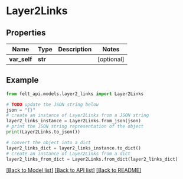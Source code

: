 # Layer2Links


## Properties

Name | Type | Description | Notes
------------ | ------------- | ------------- | -------------
**var_self** | **str** |  | [optional] 

## Example

```python
from felt_api.models.layer2_links import Layer2Links

# TODO update the JSON string below
json = "{}"
# create an instance of Layer2Links from a JSON string
layer2_links_instance = Layer2Links.from_json(json)
# print the JSON string representation of the object
print(Layer2Links.to_json())

# convert the object into a dict
layer2_links_dict = layer2_links_instance.to_dict()
# create an instance of Layer2Links from a dict
layer2_links_from_dict = Layer2Links.from_dict(layer2_links_dict)
```
[[Back to Model list]](../README.md#documentation-for-models) [[Back to API list]](../README.md#documentation-for-api-endpoints) [[Back to README]](../README.md)


